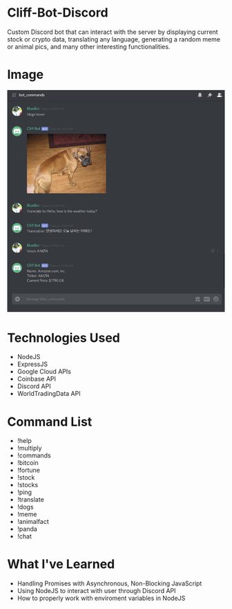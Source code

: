 # Cliff-Bot-Discord

Custom Discord bot that can interact with the server by displaying current stock or crypto data, translating any language, generating a random meme or animal pics, and many other interesting functionalities.

# Image

<img src='Images/bot_test.png' heigth='500'>

# Technologies Used

- NodeJS
- ExpressJS
- Google Cloud APIs
- Coinbase API
- Discord API
- WorldTradingData API

# Command List

- !help
- !multiply
- !commands
- !bitcoin
- !fortune
- !stock
- !stocks
- !ping
- !translate
- !dogs
- !meme
- !animalfact
- !panda
- !chat

# What I've Learned

- Handling Promises with Asynchronous, Non-Blocking JavaScript
- Using NodeJS to interact with user through Discord API
- How to properly work with enviroment variables in NodeJS
